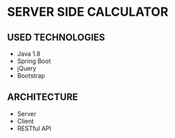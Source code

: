 # SERVER SIDE CALCULATOR

## USED TECHNOLOGIES
* Java 1.8
* Spring Boot
* jQuery
* Bootstrap

## ARCHITECTURE
* Server 
* Client
* RESTful API

